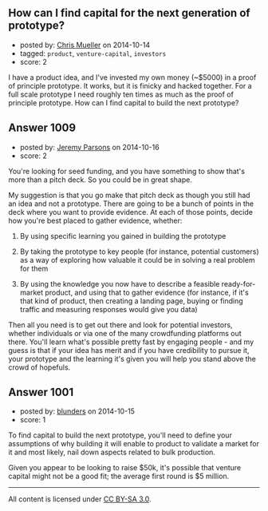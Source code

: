 ## How can I find capital for the next generation of prototype?

- posted by: [Chris Mueller](https://stackexchange.com/users/3664710/chris-mueller) on 2014-10-14
- tagged: `product`, `venture-capital`, `investors`
- score: 2

I have a product idea, and I've invested my own money (~$5000) in a proof of principle prototype.  It works, but it is finicky and hacked together.  For a full scale prototype I need roughly ten times as much as the proof of principle prototype.  How can I find capital to build the next prototype?


## Answer 1009

- posted by: [Jeremy Parsons](https://stackexchange.com/users/497810/jeremy-parsons) on 2014-10-16
- score: 2

You're looking for seed funding, and you have something to show that's more than a pitch deck. So you could be in great shape.

My suggestion is that you go make that pitch deck as though you still had an idea and not a prototype. There are going to be a bunch of points in the deck where you want to provide evidence. At each of those points, decide how you're best placed to gather evidence, whether:

1. By using specific learning you gained in building the prototype

1. By taking the prototype to key people (for instance, potential customers) as a way of exploring how valuable it could be in solving a real problem for them

1. By using the knowledge you now have to describe a feasible ready-for-market product, and using that to gather evidence (for instance, if it's that kind of product, then creating a landing page, buying or finding traffic and measuring responses would give you data)

Then all you need is to get out there and look for potential investors, whether individuals or via one of the many crowdfunding platforms out there. You'll learn what's possible pretty fast by engaging people - and my guess is that if your idea has merit and if you have credibility to pursue it, your prototype and the learning it's given you will help you stand above the crowd of hopefuls.


## Answer 1001

- posted by: [blunders](https://stackexchange.com/users/216182/blunders) on 2014-10-15
- score: 1

To find capital to build the next prototype, you'll need to define your assumptions of why building it will enable to product to validate a market for it and most likely, nail down aspects related to bulk production.

Given you appear to be looking to raise $50k, it's possible that venture capital might not be a good fit; the average first round is $5 million.




---

All content is licensed under [CC BY-SA 3.0](https://creativecommons.org/licenses/by-sa/3.0/).

